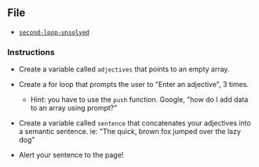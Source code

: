 ## File

* [`second-loop-unsolved`](Unsolved/second-loop-unsolved.html)

### Instructions

* Create a variable called `adjectives` that points to an empty array.

* Create a for loop that prompts the user to "Enter an adjective", 3 times.

  * Hint: you have to use the `push` function. Google, "how do I add data to an array using prompt?"

* Create a variable called `sentence` that concatenates your adjectives into a semantic sentence. ie: "The quick, brown fox jumped over the lazy dog"

* Alert your sentence to the page!
